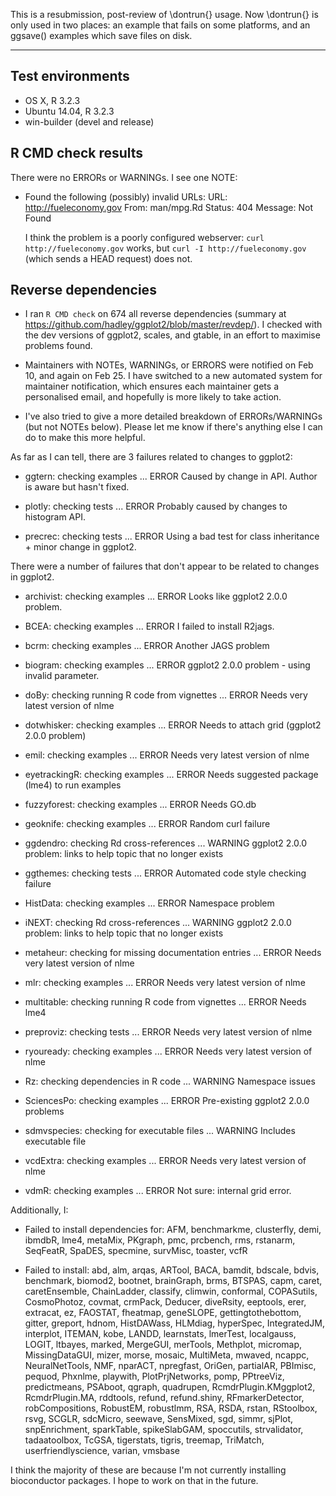 This is a resubmission, post-review of \dontrun{} usage. Now \dontrun{} is only used in two places: an example that fails on some platforms, and an ggsave() examples which save files on disk.

---------------------------------

## Test environments
* OS X, R 3.2.3
* Ubuntu 14.04, R 3.2.3
* win-builder (devel and release)

## R CMD check results

There were no ERRORs or WARNINGs. I see one NOTE:

* Found the following (possibly) invalid URLs: 
  URL: http://fueleconomy.gov 
  From: man/mpg.Rd
  Status: 404 Message: Not Found
  
  I think the problem is a poorly configured webserver: 
  `curl http://fueleconomy.gov` works, but `curl -I http://fueleconomy.gov`
  (which sends a HEAD request) does not.

## Reverse dependencies

* I ran `R CMD check` on 674 all reverse dependencies
  (summary at https://github.com/hadley/ggplot2/blob/master/revdep/).
  I checked with the dev versions of ggplot2, scales, and gtable, in an
  effort to maximise problems found.
  
* Maintainers with NOTEs, WARNINGs, or ERRORS were notified on Feb 10, 
  and again on Feb 25. I have switched to a new automated system for 
  maintainer notification, which ensures each maintainer gets a personalised
  email, and hopefully is more likely to take action.
  
* I've also tried to give a more detailed breakdown of ERRORs/WARNINGs
  (but not NOTEs below). Please let me know if there's anything else I 
  can do to make this more helpful.
  
As far as I can tell, there are 3 failures related to changes to ggplot2:

* ggtern: checking examples ... ERROR
  Caused by change in API. Author is aware but hasn't fixed.

* plotly: checking tests ... ERROR
  Probably caused by changes to histogram API.

* precrec: checking tests ... ERROR
  Using a bad test for class inheritance + minor change in ggplot2.

There were a number of failures that don't appear to be related to changes in ggplot2.

* archivist: checking examples ... ERROR
  Looks like ggplot2 2.0.0 problem.

* BCEA: checking examples ... ERROR
  I failed to install R2jags.

* bcrm: checking examples ... ERROR
  Another JAGS problem

* biogram: checking examples ... ERROR
  ggplot2 2.0.0 problem - using invalid parameter.

* doBy: checking running R code from vignettes ... ERROR
  Needs very latest version of nlme

* dotwhisker: checking examples ... ERROR
  Needs to attach grid (ggplot2 2.0.0 problem)

* emil: checking examples ... ERROR
  Needs very latest version of nlme

* eyetrackingR: checking examples ... ERROR
  Needs suggested package (lme4) to run examples

* fuzzyforest: checking examples ... ERROR
  Needs GO.db

* geoknife: checking examples ... ERROR
  Random curl failure

* ggdendro: checking Rd cross-references ... WARNING
  ggplot2 2.0.0 problem: links to help topic that no longer exists

* ggthemes: checking tests ... ERROR
  Automated code style checking failure

* HistData: checking examples ... ERROR
  Namespace problem

* iNEXT: checking Rd cross-references ... WARNING
  ggplot2 2.0.0 problem: links to help topic that no longer exists

* metaheur: checking for missing documentation entries ... ERROR
  Needs very latest version of nlme

* mlr: checking examples ... ERROR
  Needs very latest version of nlme
  
* multitable: checking running R code from vignettes ... ERROR
  Needs lme4
  
* preproviz: checking tests ... ERROR
  Needs very latest version of nlme

* ryouready: checking examples ... ERROR
  Needs very latest version of nlme
  
* Rz: checking dependencies in R code ... WARNING
  Namespace issues

* SciencesPo: checking examples ... ERROR
  Pre-existing ggplot2 2.0.0 problems

* sdmvspecies: checking for executable files ... WARNING
  Includes executable file

* vcdExtra: checking examples ... ERROR
  Needs very latest version of nlme

* vdmR: checking examples ... ERROR
  Not sure: internal grid error.

Additionally, I:

* Failed to install dependencies for: AFM, benchmarkme, clusterfly, demi, 
  ibmdbR, lme4, metaMix, PKgraph, pmc, prcbench, rms, rstanarm, SeqFeatR, 
  SpaDES, specmine, survMisc, toaster, vcfR

* Failed to install: abd, alm, arqas, ARTool, BACA, bamdit, bdscale, bdvis, 
  benchmark, biomod2, bootnet, brainGraph, brms, BTSPAS, capm, caret, 
  caretEnsemble, ChainLadder, classify, climwin, conformal, COPASutils, 
  CosmoPhotoz, covmat, crmPack, Deducer, diveRsity, eeptools, erer, extracat, 
  ez, FAOSTAT, fheatmap, geneSLOPE, gettingtothebottom, gitter, greport, 
  hdnom, HistDAWass, HLMdiag, hyperSpec, IntegratedJM, interplot, ITEMAN, kobe, 
  LANDD, learnstats, lmerTest, localgauss, LOGIT, ltbayes, marked, MergeGUI, 
  merTools, Methplot, micromap, MissingDataGUI, mizer, morse, mosaic, MultiMeta, 
  mwaved, ncappc, NeuralNetTools, NMF, nparACT, npregfast, OriGen, partialAR, 
  PBImisc, pequod, Phxnlme, playwith, PlotPrjNetworks, pomp, PPtreeViz, 
  predictmeans, PSAboot, qgraph, quadrupen, RcmdrPlugin.KMggplot2, 
  RcmdrPlugin.MA, rddtools, refund, refund.shiny, RFmarkerDetector, 
  robCompositions, RobustEM, robustlmm, RSA, RSDA, rstan, RStoolbox, rsvg, 
  SCGLR, sdcMicro, seewave, SensMixed, sgd, simmr, sjPlot, snpEnrichment, 
  sparkTable, spikeSlabGAM, spoccutils, strvalidator, tadaatoolbox, TcGSA, 
  tigerstats, tigris, treemap, TriMatch, userfriendlyscience, varian, vmsbase

I think the majority of these are because I'm not currently installing bioconductor packages. I hope to work on that in the future.
